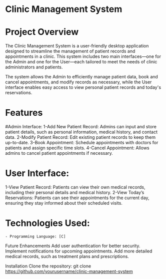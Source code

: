 # Clinic Management System

# Project Overview
The Clinic Management System is a user-friendly desktop application designed to streamline the management of patient records and appointments in a clinic. This system includes two main interfaces—one for the Admin and one for the User—each tailored to meet the needs of clinic administrators and patients.

The system allows the Admin to efficiently manage patient data, book and cancel appointments, and modify records as necessary, while the User interface enables easy access to view personal patient records and today's reservations.

# Features
#Admin Interface:
  1-Add New Patient Record: Admins can input and store patient details, such as personal information, medical history, and contact data.
  2-Modify Patient Record: Edit existing patient records to keep them up-to-date.
  3-Book Appointment: Schedule appointments with doctors for patients and assign specific time slots.
  4-Cancel Appointment: Allows admins to cancel patient appointments if necessary.

# User Interface:
  1-View Patient Record: Patients can view their own medical records, including their personal details and medical history.
  2-View Today’s Reservations: Patients can see their appointments for the current day, ensuring they stay informed about their scheduled visits.

# Technologies Used:
    - Programming Language: [C]

Future Enhancements
Add user authentication for better security.
Implement notifications for upcoming appointments.
Add more detailed medical records, such as treatment plans and prescriptions.

Installation
Clone the repository: git clone https://github.com/yourusername/clinic-management-system

